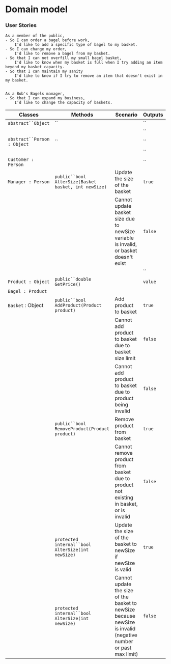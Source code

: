 # Domain model

### User Stories
```
As a member of the public,
- So I can order a bagel before work,
    I'd like to add a specific type of bagel to my basket.
- So I can change my order,
    I'd like to remove a bagel from my basket.
- So that I can not overfill my small bagel basket,
    I'd like to know when my basket is full when I try adding an item beyond my basket capacity.
- So that I can maintain my sanity
    I'd like to know if I try to remove an item that doesn't exist in my basket.


As a Bob's Bagels manager,
- So that I can expand my business,
    I’d like to change the capacity of baskets.
```

| Classes             | Methods                                                      | Scenario               | Outputs |
|---------------------|--------------------------------------------------------------|------------------------|---------|
| `abstract``Object`  | ``                                                   |                        | `` |
|                     |                                                      |                        | `` |
| `abstract``Person : Object` | ``                                         |                        | `` |
|                     |                                                      |                        | `` |
| `Customer : Person` |                                                      |                        | `` |
| `Manager : Person`  | `public``bool AlterSize(Basket basket, int newSize)` | Update the size of the basket | `true` |
|                     |                                                      | Cannot update basket size due to newSize variable is invalid, or basket doesn't exist | `false` |
|                     |                                                      |                        | `` |
| `Product : Object`  | `public``double GetPrice()`                                         |                        | `value` |
| `Bagel : Product`   |                                                      |                        |   |
| `Basket` : Object   | `public``bool AddProduct(Product product)`           | Add product to basket    | `true` |
|                     |                                                      | Cannot add product to basket due to basket size limit     | `false` |
|                     |                                                      | Cannot add product to basket due to product being invalid | `false` |
|                     | `public``bool RemoveProduct(Product product)`        | Remove product from basket | `true` |
|                     |                                                      | Cannot remove product from basket due to product not existing in basket, or is invalid | `false` |
|                     | `protected internal``bool AlterSize(int newSize)` | Update the size of the basket to newSize if newSize is valid | `true` |
|                     | `protected internal``bool AlterSize(int newSize)` | Cannot update the size of the basket to newSize because newSize is invalid (negative number or past max limit) | `false` |
